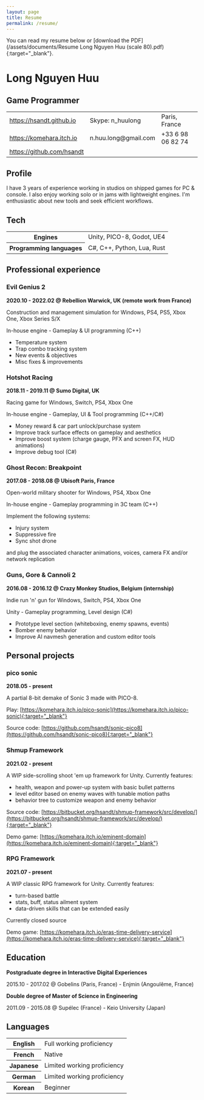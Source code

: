 ```yaml
---
layout: page
title: Resume
permalink: /resume/
---
```


You can read my resume below or [download the PDF](/assets/documents/Resume Long Nguyen Huu (scale 80).pdf){:target="_blank"}.

# Long Nguyen Huu

## Game Programmer

<table class="invisible-table narrow-rows width-800">
    <tbody>
        <tr>
            <td><a href="https://hsandt.github.io">https://hsandt.github.io</a></td>
            <td>Skype: n_huulong</td>
            <td>Paris, France</td>
        </tr>
        <tr>
            <td><a href="https://komehara.itch.io" target="_blank">https://komehara.itch.io</a></td>
            <td>n.huu.long@gmail.com</td>
            <td>+33 6 98 06 82 74</td>
        </tr>
        <tr>
            <td><a href="https://github.com/hsandt" target="_blank">https://github.com/hsandt</a></td>
        </tr>
    </tbody>
</table>

## Profile

I have 3 years of experience working in studios on shipped games for PC & console. I also enjoy working solo or in jams with lightweight engines. I'm enthusiastic about new tools and seek efficient workflows.

## Tech

<table class="invisible-table narrow-rows width-500">
    <tbody>
        <tr>
            <th>Engines</th>
            <td>Unity, PICO-8, Godot, UE4</td>
        </tr>
        <tr>
            <th>Programming languages</th>
            <td>C#, C++, Python, Lua, Rust</td>
        </tr>
    </tbody>
</table>

## Professional experience

### Evil Genius 2

**2020.10 - 2022.02 @ Rebellion Warwick, UK (remote work from France)**

Construction and management simulation for Windows, PS4, PS5, Xbox One, Xbox Series S/X

In-house engine - Gameplay & UI programming (C++)

- Temperature system
- Trap combo tracking system
- New events & objectives
- Misc fixes & improvements

### Hotshot Racing

**2018.11 - 2019.11 @ Sumo Digital, UK**

Racing game for Windows, Switch, PS4, Xbox One

In-house engine - Gameplay, UI & Tool programming (C++/C#)

* Money reward & car part unlock/purchase system
* Improve track surface effects on gameplay and aesthetics
* Improve boost system (charge gauge, PFX and screen FX, HUD animations)
* Improve debug tool (C#)

### Ghost Recon: Breakpoint

**2017.08 - 2018.08 @ Ubisoft Paris, France**

Open-world military shooter for Windows, PS4, Xbox One

In-house engine - Gameplay programming in 3C team (C++)

Implement the following systems:

* Injury system
* Suppressive fire
* Sync shot drone

and plug the associated character animations, voices, camera FX and/or network replication

### Guns, Gore & Cannoli 2

**2016.08 - 2016.12 @ Crazy Monkey Studios, Belgium (internship)**

Indie run 'n' gun for Windows, Switch, PS4, Xbox One

Unity - Gameplay programming, Level design (C#)

* Prototype level section (whiteboxing, enemy spawns, events)
* Bomber enemy behavior
* Improve AI navmesh generation and custom editor tools

## Personal projects

### pico sonic

**2018.05 - present**

A partial 8-bit demake of Sonic 3 made with PICO-8.

Play: [https://komehara.itch.io/pico-sonic](https://komehara.itch.io/pico-sonic){:target="_blank"}

Source code: [https://github.com/hsandt/sonic-pico8](https://github.com/hsandt/sonic-pico8){:target="_blank"}

### Shmup Framework

**2021.02 - present**

A WIP side-scrolling shoot 'em up framework for Unity. Currently features:

- health, weapon and power-up system with basic bullet patterns
- level editor based on enemy waves with tunable motion paths
- behavior tree to customize weapon and enemy behavior

Source code: [https://bitbucket.org/hsandt/shmup-framework/src/develop/](https://bitbucket.org/hsandt/shmup-framework/src/develop/){:target="_blank"}

Demo game: [https://komehara.itch.io/eminent-domain](https://komehara.itch.io/eminent-domain){:target="_blank"}

### RPG Framework

**2021.07 - present**

A WIP classic RPG framework for Unity. Currently features:

- turn-based battle
- stats, buff, status ailment system
- data-driven skills that can be extended easily

Currently closed source

Demo game: [https://komehara.itch.io/eras-time-delivery-service](https://komehara.itch.io/eras-time-delivery-service){:target="_blank"}

## Education

**Postgraduate degree in Interactive Digital Experiences**

2015.10 - 2017.02 @ Gobelins (Paris, France) - Enjmin (Angoulême, France)

**Double degree of Master of Science in Engineering**

2011.09 - 2015.08 @ Supélec (France) - Keio University (Japan)

## Languages

<table class="invisible-table narrow-rows width-400 th-width-20-percent">
    <tbody>
        <tr>
            <th>English</th>
            <td>Full working proficiency</td>
        </tr>
        <tr>
            <th>French</th>
            <td>Native</td>
        </tr>
        <tr>
            <th>Japanese</th>
            <td>Limited working proficiency</td>
        </tr>
        <tr>
            <th>German</th>
            <td>Limited working proficiency</td>
        <tr>
        </tr>
            <th>Korean</th>
            <td>Beginner</td>
        </tr>
    </tbody>
</table>